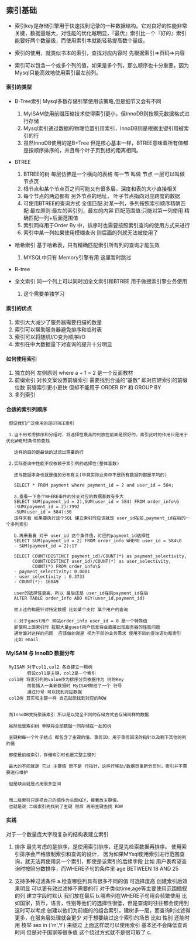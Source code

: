## 索引基础
- 索引key是存储引擎用于快速找到记录的一种数据结构。它对良好的性能非常关键，数据量越大，对性能的优化越明显，『最优』索引比一个『好的』索引能要好两个数量级，而使用索引本就能轻易提高数个量级。

- 索引的使用，就类似书本的索引，查找对应内容时 先根据索引=>页码=>内容
    
- 索引可以包含一个或多个列的值，如果是多个列，那么顺序也十分重要，因为Mysql只能高效地使用索引最左前列。

#### 索引的类型

- B-Tree索引 Mysql多数存储引擎使用该策略,但是细节又会有不同
  1. MyISAM使用前缀压缩技术使得索引更小，但InnoDB则按照元数据格式进行存储
  2. Mysql索引通过数据的物理位置引用索引，InnoDB则是根据主键引用被索引的行
  3. 虽然InnoDB使用的是B+Tree 但是核心基本一样，BTREE意味着所有值都是按顺序排序的，并且每个叶子页到根的距离相同。
  
- BTREE
  1. BTREE的树 每层仿佛是一个横向的表格 每一节 叫做 节点  一层可以叫做 节点页
  2. 根节点和某个节点页之间可能又有很多层，深度和表的大小直接相关
  3. 每个节点的两边都有 另外节点的地址， 叶子节点指向对应跨度的数据
  4. 可使用BTREE的查询方式
        全值匹配:对某一列，多列按照索引顺序精确匹配
        最左原则:最左的索引列，最左的内容
        匹配范围值:只能对第一列使用
        精确匹配一列+后面范围值
  5. 索引同样用于Order By 中，排序时也需要按照索引查询的使用方式来进行
  6. 索引中某一列如果使用模糊查询 则后面的列就无法被使用了


- 哈希索引  基于哈希表，只有精确匹配索引所有列的查询才能生效
  1. MYSQL中只有 Memory引擎有用  这里暂时跳过
  
- R-tree

- 全文索引 同一个列上可以同时加全文索引和BTREE 用于做搜索引擎业务使用  
  1. 这个需要单独学习    


#### 索引的优点      
    
  1. 索引大大减少了服务器需要扫描的数量
  2. 索引可以帮助服务器避免排序和临时表
  3. 索引可以将随机I/O变为顺序I/O
  4. 索引在中大数据量下对查询的提升十分明显 


#### 如何使用索引

  1. 独立的列  左侧原则 where a + 1 = 2 是一个反面教材
  2. 前缀索引 对长文案设置前缀索引 需要找到合适的“基数” 即对应建索引的前缀位数
     前缀索引更小更快 但却不能用于 ORDER BY 和 GROUP BY
  3. 多列索引


#### 合适的索引列顺序

     假设我们广泛使用的是BTREE索引
     
     1.当不用考虑排序和分组时，将选择性最高的列放在前面是很好的，索引此时的作用只是用于优化WHERE条件的查找
     
       这样的目的是最快的过滤出需要的行
       
     2.实际查询中性能不仅依赖于索引列的选择性(整体基数)
       
       还与数据本身也就是值的分布有关(毕竟实际业务中不是所有数据列都是平均的)
     
       SELECT * FROM payment where payment_id = 2 and user_id = 584;
       
       a.查看一下各个WHERE条件的分支对应的数据基数有多大
       SELECT SUM(payment_id = 2),SUM(user_id = 584) FROM order_info\G
       -SUM(payment_id = 2):7992
       -SUM(user_id = 584):30
       这样来看 如果要执行这个SQL 建立索引时应该就是 user_id在前,payment_id在后的一个多列索引
       
       b.再来看看 对于 user_id 这个条件值，对应的payment_id选择性
       SELECT SUM(payment_id = 2) FROM order_info WHERE user_id = 584\G
       - SUM(payment_id = 2):17
       
       SELECT COUNT(DISTINCT payment_id)/COUNT(*) as payment_selectivity,
              COUNT(DISTINCT user_id)/COUNT(*) as user_selectivity,
              COUNT(*) FROM order_info\G
       - payment_selectivity: 0.0001
       - user_selectivity : 0.3733
       - COUNT(*): 16049
       
       user的选择性更高，所以 最后还是 user_id在前payment_id在后
       ALTER TABLE order_Info ADD KEY(user_id,payment_id)
       
       而上述的都是针对特定数据 比如某个支付 某个用户的查询
       
       c.对于guest用户 网站order_info user_id = 0 是一个特殊值
       那使用上面索引时 拉取大量guest用户信息将会直接出现服务器的性能问题
       通常面对这样的问题  应该做的就是 视为不同的业务需求 使用不同的查询语句和索引
       比如 email
       
       
#### MyISAM 与 InnoBD 数据分布
    
     MyISAM 对于col1,col2 各自建立一颗树
            假设col1是主键，col2是一个索引
     col1树 将索引列的value作为排序分页依据作为 树的Key
            而每插入一条新数据时 MyISAM都给了一个 行号
            通过行号 可以找到对应数据
     col2树 其实和主键一样 自己就能找到对应的ROW          
                

     而InnoDB支持聚簇索引 所以是以完全不同的存储方式去存储同样的数据
     
     虽然也是索引树 单缺将全部数据一同存储在一起的树
     
     主键树每一个叶子结点 都包含了主键的值，事务ID，用于事务回滚的指针以及剩下其他的列的值
     
     即使是前缀索引，存储索引时也是完整主键列
     
     最大的不同就是 它以 主键值 而不是 行指针，这样行移动/数据页重新分页时，索引并不需要进行维护
     
     但是缺点就是占用很多空间
     
     
     而二级索引只是把自己的值作为头部KEY，接着放主键值。
     也就是说 二级索引先找到了主键 然后 再用主键去找 ROW
     
     
     
     
#### 实践

对于一个数量庞大字段复杂的结构表建立索引

1. 排序
   最先考虑的是排序，是使用索引排序，还是先检索数据再排序。
   使用索引排序会严格限制索引和查询的设计，
   因为如果MYsql使用索引进行范围查询，就无法再使用另一个索引，即使是该索引的后续字段
   比如 用户表希望查询时按照分数排序，而WHERE子句的条件里 age BETWEEN 18 AND 25

2. 支持多种过滤条件
   a.检查哪些列具有很多不同的值 
     可选择度高 创建索引后效果明显 可以更有效过滤掉不需要的行
     对于类似time,age等主要使用范围插叙的列 建立字段时默认 我们放在最后
   b.哪些列在WHERE子句用会频繁使用
     比如国家，货币，语言，性别等他们的选择性很低，但是查询时往往都会使用到
     这时可以考虑 创建以他们为前缀的的组合索引，建树多一层，而查询时过滤得更多，在服务层处理就会更少
     对于想要绕过这个索引的场景 比如 性别 还能时用 枚举 sex in ('m','f') 来绕过
     上面这样既可以使用索引 基本还不会降低查询时间
     但是对于国家等很多值 这个绕过方式就不是很可取了
   c.
   
        
     
     
     
     
     
     
       
  
    
  
  
  
